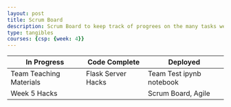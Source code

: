 ```yaml
---
layout: post
title: Scrum Board
description: Scrum Board to keep track of progrees on the many tasks we have in this class.
type: tangibles
courses: {csp: {week: 4}}
---
```


| In Progress | Code Complete | Deployed      |
| ---         |    ----       |          ---  |
| Team Teaching Materials | Flask Server Hacks         | Team Test ipynb notebook  |
| Week 5 Hacks   |           | Scrum Board, Agile |